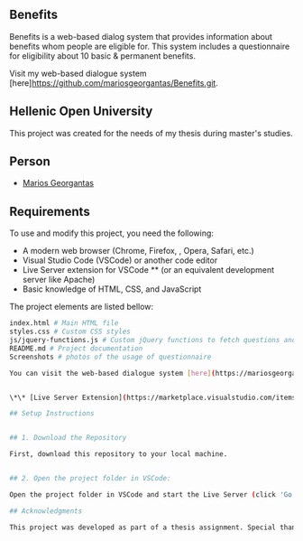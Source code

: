 ## Benefits
Benefits is a web-based dialog system that provides information about benefits whom people are eligible for. This system includes a questionnaire for eligibility about 10 basic & permanent benefits. 

Visit my web-based dialogue system [here]https://github.com/mariosgeorgantas/Benefits.git.

## Hellenic Open University
This project was created for the needs of my thesis during master's studies.

## Person
* [Marios Georgantas](https://github.com/Mariosgeorgantas)

## Requirements

To use and modify this project, you need the following:

- A modern web browser (Chrome, Firefox, , Opera, Safari, etc.)
- Visual Studio Code (VSCode) or another code editor
- Live Server extension for VSCode \*\* (or an equivalent development server like Apache)
- Basic knowledge of HTML, CSS, and JavaScript

The project elements are listed bellow:

```sh
index.html # Main HTML file
styles.css # Custom CSS styles
js/jquery-functions.js # Custom jQuery functions to fetch questions and to handle answers in the questionnaire
README.md # Project documentation
Screenshots # photos of the usage of questionnaire

You can visit the web-based dialogue system [here](https://mariosgeorgantas.github.io/Benefits2025/))


\*\* [Live Server Extension](https://marketplace.visualstudio.com/items?itemName=ritwickdey.LiveServer): Go to the Extensions view by clicking on the Extensions icon in the Sidebar or pressing Ctrl+Shift+X. Search for "Live Server" and install the extension by Ritwick Dey (OR search with id = ritwickdey.LiveServer). 

## Setup Instructions


## 1. Download the Repository

First, download this repository to your local machine.


## 2. Open the project folder in VSCode:

Open the project folder in VSCode and start the Live Server (click 'Go Live' at the bottom-right, if you dont have downloaded yet please do for this extension, Live Server). You will see a port number, e.g., "Port:XXXX". Open the HTML file you want to preview in the browser using this port (e.g., http://localhost:5500/).

## Acknowledgments

This project was developed as part of a thesis assignment. Special thanks to my professor and mentors for guidance and support i received.
